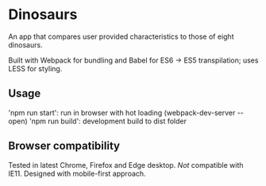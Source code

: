 # Dinosaurs
An app that compares user provided characteristics to those of eight dinosaurs.

Built with Webpack for bundling and Babel for ES6 -> ES5 transpilation; uses LESS for styling.

## Usage
'npm run start': run in browser with hot loading (webpack-dev-server --open)
'npm run build': development build to dist folder

## Browser compatibility
Tested in latest Chrome, Firefox and Edge desktop. *Not* compatible with IE11.
Designed with mobile-first approach.
